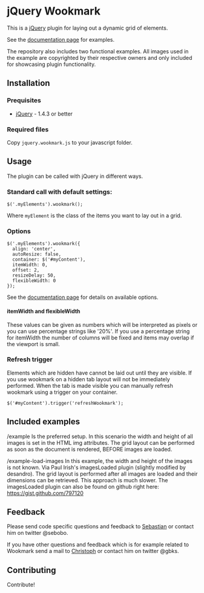 jQuery Wookmark
===============

This is a [jQuery](http://www.jquery.com) plugin for laying out a dynamic grid of elements.

See the [documentation page](http://www.wookmark.com/jquery-plugin) for examples.

The repository also includes two functional examples. All images used in the example are copyrighted 
by their respective owners and only included for showcasing plugin functionality.


Installation
------------

### Prequisites

 * [jQuery](http://www.jquery.com) - 1.4.3 or better
 
### Required files

Copy `jquery.wookmark.js` to your javascript folder.


Usage
-----

The plugin can be called with jQuery in different ways.
    
### Standard call with default settings:

    $('.myElements').wookmark();
    
Where `myElement` is the class of the items you want to lay out in a grid.

### Options

    $('.myElements').wookmark({
      align: 'center',
      autoResize: false,
      container: $('#myContent'),
      itemWidth: 0,
      offset: 2,
      resizeDelay: 50,
      flexibleWidth: 0
    });

See the [documentation page](http://www.wookmark.com/jquery-plugin) for details on available options.

#### itemWidth and flexibleWidth

These values can be given as numbers which will be interpreted as pixels or you can use percentage strings like '20%'. 
If you use a percentage string for itemWidth the number of columns will be fixed and items may overlap if the viewport is small.

### Refresh trigger

Elements which are hidden have cannot be laid out until they are visible. If you use wookmark on a hidden tab layout will not be immediately performed. When the tab is made visible you can manually refresh wookmark using a trigger on your container.

    $('#myContent').trigger('refreshWookmark');


Included examples
-----------------

/example
Is the preferred setup. In this scenario the width and height of all images is set in the HTML img attributes. 
The grid layout can be performed as soon as the document is rendered, BEFORE images are loaded.

/example-load-images
In this example, the width and height of the images is not known. Via Paul Irish's imagesLoaded plugin (slightly
modified by desandro). The grid layout is performed after all images are loaded and their dimensions can be
retrieved. This approach is much slower. The imagesLoaded plugin can also be found on github right here:
https://gist.github.com/797120


Feedback
--------

Please send code specific questions and feedback to [Sebastian](sebastian@helzle.net) or contact him on twitter @sebobo. 

If you have other questions and feedback which is for example related to Wookmark send a mail to [Christoph](chri@sto.ph) or contact him on twitter @gbks.

Contributing
------------

Contribute!
